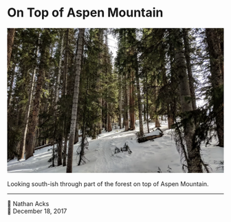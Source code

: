 # On Top of Aspen Mountain

![Inside of a dense pine forest during the winter](assets/b0dcee6f99183babb7d4c1489703dc35.webp)

Looking south-ish through part of the forest on top of Aspen Mountain.

- - - -

👤 Nathan Acks  
📅 December 18, 2017
